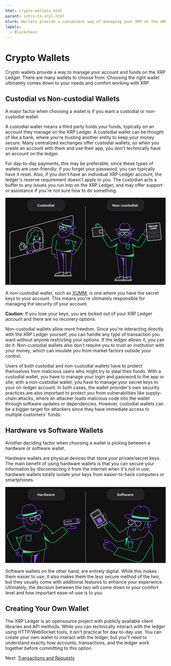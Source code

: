 ```yaml
---
html: crypto-wallets.html
parent: intro-to-xrpl.html
blurb: Wallets provide a convenient way of managing your XRP on the XRP Ledger.
labels:
  - Blockchain
---
```

# Crypto Wallets

Crypto wallets provide a way to manage your account and funds on the XRP Ledger. There are many wallets to choose from. Choosing the right wallet ultimately comes down to your needs and comfort working with XRP.


## Custodial vs Non-custodial Wallets

A major factor when choosing a wallet is if you want a custodial or non-custodial wallet.

A custodial wallet means a third party holds your funds, typically on an account they manage on the XRP Ledger. A custodial wallet can be thought of like a bank, where you're trusting another entity to keep your money secure. Many centralized exchanges offer custodial wallets, so when you create an account with them and use their app, you don't technically have an account on the ledger.

For day-to-day payments, this may be preferable, since these types of wallets are user-friendly: if you forget your password, you can typically have it reset. Also, if you don't have an individual XRP Ledger account, the ledger's reserve requirement doesn't apply to you. The custodian acts a buffer to any issues you run into on the XRP Ledger, and may offer support or assistance if you're not sure how to do something.

![Custodial vs. Non-custodial Wallets](img/introduction15-custodial-non-custodial.png)

A non-custodial wallet, such as [XUMM](https://xumm.app/), is one where you have the secret keys to your account. This means you're ultimately responsible for managing the security of your account.

**Caution:** If you lose your keys, you are locked out of your XRP Ledger account and there are no recovery options.

Non-custodial wallets allow more freedom. Since you're interacting directly with the XRP Ledger yourself, you can handle any type of transaction you want without anyone restricting your options. If the ledger allows it, you can do it. Non-custodial wallets also don't require you to trust an institution with your money, which can insulate you from market factors outside your control.

Users of both custodial and non-custodial wallets have to protect themselves from malicious users who might try to steal their funds. With a custodial wallet, you have to manage your login and password to the app or site; with a non-custodial wallet, you have to manage your secret keys to your on-ledger account. In both cases, the wallet provider's own security practices are also important to protect you from vulnerabilities like supply-chain attacks, where an attacker loads malicious code into the wallet through software updates or dependencies. However, custodial wallets can be a bigger target for attackers since they have immediate access to multiple customers' funds.


## Hardware vs Software Wallets

Another deciding factor when choosing a wallet is picking between a hardware or software wallet.

Hardware wallets are physical devices that store your private/secret keys. The main benefit of using hardware wallets is that you can secure your information by disconnecting it from the internet when it's not in use; hardware wallets totally isolate your keys from easier-to-hack computers or smartphones.

![Hardware vs. Software Wallets](img/introduction16-hardware-software.png)

Software wallets on the other hand, are entirely digital. While this makes them easier to use, it also makes them the less secure method of the two, but they usually come with additional features to enhance your experience. Ultimately, the decision between the two will come down to your comfort level and how important ease-of-use is to you.


## Creating Your Own Wallet

The XRP Ledger is an opensource project with publicly available client libraries and API methods. While you can technically interact with the ledger using HTTP/WebSocket tools, it isn't practical for day-to-day use. You can create your own wallet to interact with the ledger, but you'll need to understand exactly how accounts, transactions, and the ledger work together before committing to this option.


Next: [Transactions and Requests](transactions-and-requests.md)
